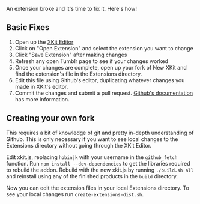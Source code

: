 An extension broke and it's time to fix it. Here's how!

## Basic Fixes
1. Open up the [XKit Editor](https://tumblr.com/xkit_editor)
2. Click on "Open Extension" and select the extension you want to change
3. Click "Save Extension" after making changes
4. Refresh any open Tumblr page to see if your changes worked
5. Once your changes are complete, open up your fork of New XKit and find the extension's file in the Extensions directory.
6. Edit this file using Github's editor, duplicating whatever changes you made in XKit's editor.
7. Commit the changes and submit a pull request.
[Github's documentation](https://help.github.com/articles/using-pull-requests/) has more information.

## Creating your own fork
This requires a bit of knowledge of git and pretty in-depth understanding of Github. This is only necessary if you 
want to see local changes to the Extensions directory without going through the XKit Editor.

Edit xkit.js, replacing `hobinjk` with your username in the `github_fetch` function. Run `npm install --dev-dependencies` to get the libraries required to rebuild the addon. Rebuild with the new xkit.js by running `./build.sh all` and reinstall using any of the finished products in the `build` directory.

Now you can edit the extension files in your local Extensions directory. To see your local changes run `create-extensions-dist.sh`.